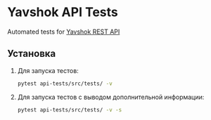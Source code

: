 # Yavshok API Tests

Automated tests for [Yavshok REST API](https://api.yavshok.ru/swagger)

## Установка

1. Для запуска тестов:
    ```bash
    pytest api-tests/src/tests/ -v

2. Для запуска тестов с выводом дополнительной информации:
   ```bash
   pytest api-tests/src/tests/ -v -s